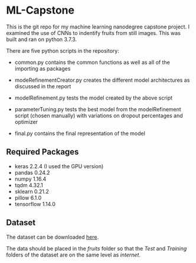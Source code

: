# ML-Capstone

This is the git repo for my machine learning nanodegree capstone project. I examined the use of CNNs to indentify fruits from still images. This was built and ran on python 3.7.3. 

There are five python scripts in the repository:

* common.py contains the common functions as well as all of the importing as packages

* modeRefinementCreator.py creates the different model architectures as discussed in the report
 
* modelRefinement.py tests the model created by the above script

* parameterTuning.py tests the best model from the modelRefinement script (chosen manually) with variations on dropout percentages and optimizer

* final.py contains the final representation of the model

## Required Packages

* keras 2.2.4 (I used the GPU version) 
* pandas 0.24.2
* numpy 1.16.4 
* tqdm 4.32.1
* sklearn 0.21.2
* pillow 6.1.0 
* tensorflow 1.14.0 

## Dataset

The dataset can be downloaded [here](http://https://www.kaggle.com/moltean/fruits/ "Dataset").

The data should be placed in the *fruits* folder so that the *Test* and *Training* folders of the dataset are on the same level as *internet*.